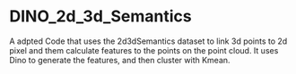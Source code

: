 # DINO_2d_3d_Semantics
A adpted Code that uses the 2d3dSemantics dataset to link 3d points to 2d pixel and them calculate features to the points on the point cloud. It uses Dino to generate the features, and then cluster with Kmean.
